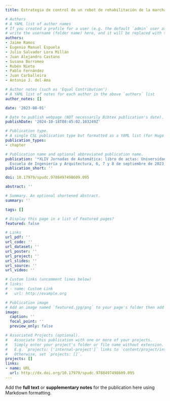```yaml
---
title: Estrategia de control de un robot de rehabilitación de la marcha pseudoestacionario

# Authors
# A YAML list of author names
# If you created a profile for a user (e.g. the default `admin` user at `content/authors/admin/`), 
# write the username (folder name) here, and it will be replaced with their full name and linked to their profile.
authors:
- Jaime Ramos
- Eugenio Manuel Espuela
- Julio Salvador Lora Millán
- Juan Alejandro Castano
- Susana Borromeo
- Rubén Nieto
- Pablo Fernández
- Juan Carballeira
- Antonio J. del-Ama

# Author notes (such as 'Equal Contribution')
# A YAML list of notes for each author in the above `authors` list
author_notes: []

date: '2023-08-01'

# Date to publish webpage (NOT necessarily Bibtex publication's date).
publishDate: '2024-10-18T08:45:02.103249Z'

# Publication type.
# A single CSL publication type but formatted as a YAML list (for Hugo requirements).
publication_types:
- chapter

# Publication name and optional abbreviated publication name.
publication: '*XLIV Jornadas de Automática: libro de actas: Universidad de Zaragoza,
  Escuela de Ingeniería y Arquitectura, 6, 7 y 8 de septiembre de 2023, Zaragoza*'
publication_short: ''

doi: 10.17979/spudc.9788497498609.095

abstract: ''

# Summary. An optional shortened abstract.
summary: ''

tags: []

# Display this page in a list of Featured pages?
featured: false

# Links
url_pdf: ''
url_code: ''
url_dataset: ''
url_poster: ''
url_project: ''
url_slides: ''
url_source: ''
url_video: ''

# Custom links (uncomment lines below)
# links:
# - name: Custom Link
#   url: http://example.org

# Publication image
# Add an image named `featured.jpg/png` to your page's folder then add a caption below.
image:
  caption: ''
  focal_point: ''
  preview_only: false

# Associated Projects (optional).
#   Associate this publication with one or more of your projects.
#   Simply enter your project's folder or file name without extension.
#   E.g. `projects: ['internal-project']` links to `content/project/internal-project/index.md`.
#   Otherwise, set `projects: []`.
projects: []
links:
- name: URL
  url: http://dx.doi.org/10.17979/spudc.9788497498609.095
---
```


Add the **full text** or **supplementary notes** for the publication here using Markdown formatting.
